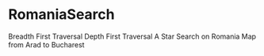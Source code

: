 # RomaniaSearch
Breadth First Traversal 
Depth First Traversal
A Star Search on Romania Map from Arad to Bucharest

